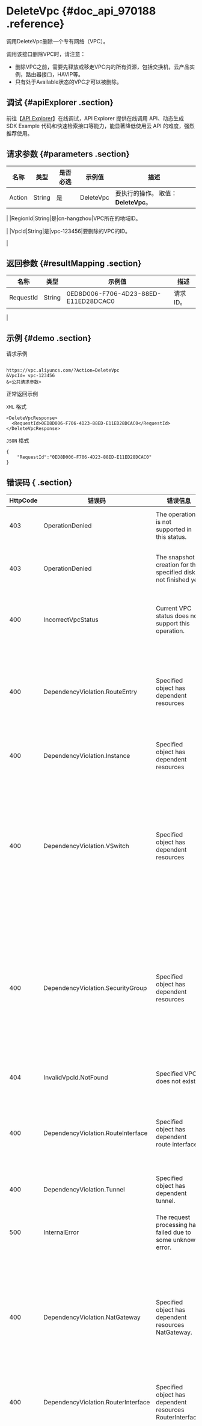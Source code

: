 # DeleteVpc {#doc_api_970188 .reference}

调用DeleteVpc删除一个专有网络（VPC）。

调用该接口删除VPC时，请注意：

-   删除VPC之前，需要先释放或移走VPC内的所有资源，包括交换机，云产品实例，路由器接口，HAVIP等。
-   只有处于Available状态的VPC才可以被删除。

## 调试 {#apiExplorer .section}

前往【[API Explorer](https://api.aliyun.com/#product=Vpc&api=DeleteVpc)】在线调试，API Explorer 提供在线调用 API、动态生成 SDK Example 代码和快速检索接口等能力，能显著降低使用云 API 的难度，强烈推荐使用。

## 请求参数 {#parameters .section}

|名称|类型|是否必选|示例值|描述|
|--|--|----|---|--|
|Action|String|是|DeleteVpc|要执行的操作。 取值： **DeleteVpc**。

 |
|RegionId|String|是|cn-hangzhou|VPC所在的地域ID。

 |
|VpcId|String|是|vpc-123456|要删除的VPC的ID。

 |

## 返回参数 {#resultMapping .section}

|名称|类型|示例值|描述|
|--|--|---|--|
|RequestId|String|0ED8D006-F706-4D23-88ED-E11ED28DCAC0|请求ID。

 |

## 示例 {#demo .section}

请求示例

``` {#request_demo}

https://vpc.aliyuncs.com/?Action=DeleteVpc
&VpcId= vpc-123456
&<公共请求参数>

```

正常返回示例

`XML` 格式

``` {#xml_return_success_demo}
<DeleteVpcResponse>
  <RequestId>0ED8D006-F706-4D23-88ED-E11ED28DCAC0</RequestId>
</DeleteVpcResponse>

```

`JSON` 格式

``` {#json_return_success_demo}
{
	"RequestId":"0ED8D006-F706-4D23-88ED-E11ED28DCAC0"
}
```

## 错误码 { .section}

|HttpCode|错误码|错误信息|描述|
|--------|---|----|--|
|403|OperationDenied|The operation is not supported in this status.|当前状态无法执行该操作。|
|403|OperationDenied|The snapshot creation for the specified disk is not finished yet.|指定磁盘的快照创建尚未结束。|
|400|IncorrectVpcStatus|Current VPC status does not support this operation.|当前 VPC 的状态无法支持这个操作。|
|400|DependencyViolation.RouteEntry|Specified object has dependent resources|当前 VPC 还存在未删除的自定义路由规则，VPC 删除失败。|
|400|DependencyViolation.Instance|Specified object has dependent resources|该对象有关联的资源。|
|400|DependencyViolation.VSwitch|Specified object has dependent resources|当前 VPC 还存在未删除的交换机，VPC 删除失败，删除 VPC 下的交换机后再尝试删除 VPC。|
|400|DependencyViolation.SecurityGroup|Specified object has dependent resources|当前 VPC 还存在未删除的安全组，VPC 删除失败，请先删除该 VPC 下的安全组后再删除 VPC。|
|404|InvalidVpcId.NotFound|Specified VPC does not exist.|该 VPC 不存在。|
|400|DependencyViolation.RouteInterface|Specified object has dependent route interface .|指定的虚拟交换机连接了路由器接口，无法删除。|
|400|DependencyViolation.Tunnel|Specified object has dependent tunnel.|该对象有关联的隧道。|
|500|InternalError|The request processing has failed due to some unknown error.|请求处理由于某些未知错误失败。|
|400|DependencyViolation.NatGateway|Specified object has dependent resources NatGateway.|VPC 中还有 NAT 网关，不能被删除，请先删除该 VPC 中的 NAT 网关再删除 VPC。|
|400|DependencyViolation.RouterInterface|Specified object has dependent resources RouterInterface.|该对象有关联的路由器接口。|
|400|DependencyViolation.SecurityGroup|Specified object has dependent resources SecurityGroup.|当前 VPC 还存在未删除的安全组，VPC 删除失败，请先删除该 VPC 下的安全组后再删除 VPC。|
|400|Forbidden.VpcNotFound|Specified VPC can not found.|指定的 VPC 不存在，请您检查 VPC 是否正确。|
|400|Forbbiden|Active custom route in vpc.|您需要在VPC中添加自定义路由条目。|

[查看本产品错误码](https://error-center.aliyun.com/status/product/Vpc)

